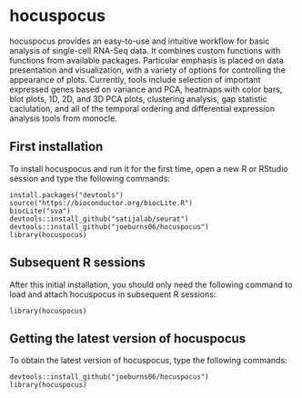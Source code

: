 # hocuspocus

hocuspocus provides an easy-to-use and intuitive workflow for basic analysis of 
single-cell RNA-Seq data.  It combines custom functions with functions from 
available packages.  Particular emphasis is placed on data presentation and 
visualization, with a variety of options for controlling the appearance of 
plots.  Currently, tools include selection of important expressed genes based on
variance and PCA, heatmaps with color bars, blot plots, 1D, 2D, and 3D PCA 
plots, clustering analysis, gap statistic caclulation, and all of the temporal 
ordering and differential expression analysis tools from monocle.

## First installation
To install hocuspocus and run it for the first time, open a new R or RStudio
session and type the following commands:

```
install.packages("devtools")
source("https://bioconductor.org/biocLite.R")
biocLite("sva")
devtools::install_github("satijalab/seurat")
devtools::install_github("joeburns06/hocuspocus")
library(hocuspocus)
```

## Subsequent R sessions
After this initial installation, you should only need the following command to 
load and attach hocuspocus in subsequent R sessions:

```
library(hocuspocus)
```

## Getting the latest version of hocuspocus
To obtain the latest version of hocuspocus, type the following commands:

```
devtools::install_github("joeburns06/hocuspocus")
library(hocuspocus)
```

